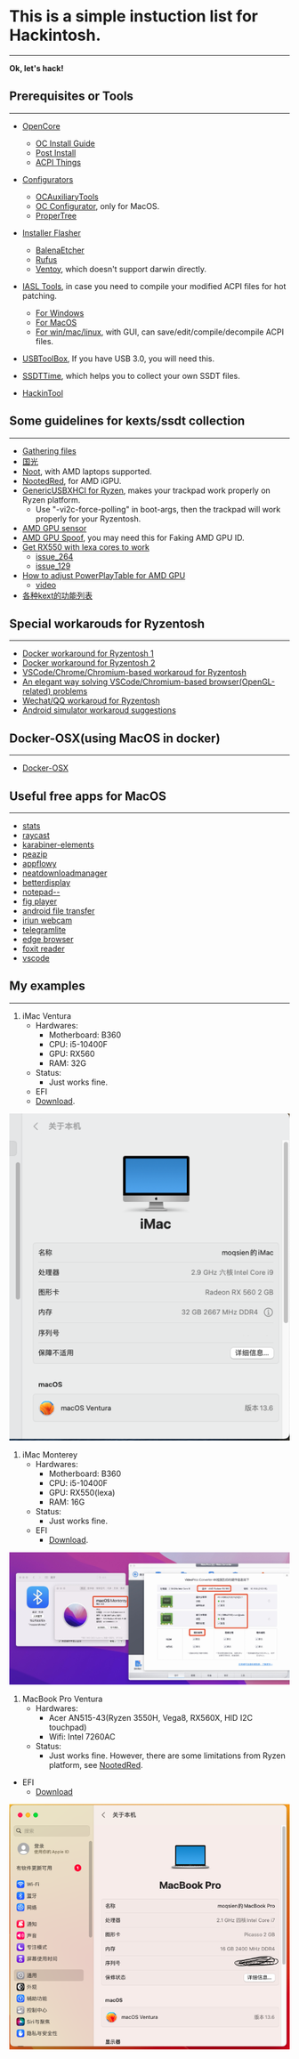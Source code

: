 # This is a simple instuction list for Hackintosh.
----------------

**Ok, let's hack!**

## Prerequisites or Tools
----------------

- [OpenCore](https://github.com/acidanthera/OpenCorePkg)
  - [OC Install Guide](https://dortania.github.io/OpenCore-Install-Guide/)
  - [Post Install](https://dortania.github.io/OpenCore-Post-Install/)
  - [ACPI Things](https://dortania.github.io/Getting-Started-With-ACPI/#a-quick-explainer-on-acpi)

- [Configurators](https://github.com/ic005k/OCAuxiliaryTools)
  - [OCAuxiliaryTools](https://github.com/ic005k/OCAuxiliaryTools)
  - [OC Configurator](https://mackie100projects.altervista.org/download-opencore-configurator/), only for MacOS.
  - [ProperTree](https://github.com/corpnewt/ProperTree)

- [Installer Flasher](https://etcher.balena.io/)
  - [BalenaEtcher](https://etcher.balena.io/)
  - [Rufus](https://github.com/pbatard/rufus)
  - [Ventoy](https://github.com/ventoy/Ventoy), which doesn't support darwin directly.

- [IASL Tools](https://github.com/ic005k/Xiasl), in case you need to compile your modified ACPI files for hot patching.
  - [For Windows](https://www.intel.com/content/www/us/en/developer/topic-technology/open/acpica/download.html)
  - [For MacOS](https://github.com/HelllGuest/acpica-tools-macos)
  - [For win/mac/linux](https://github.com/ic005k/Xiasl), with GUI, can save/edit/compile/decompile ACPI files.

- [USBToolBox](https://github.com/USBToolBox/tool), If you have USB 3.0, you will need this.

- [SSDTTime](https://github.com/corpnewt/SSDTTime), which helps you to collect your own SSDT files.

- [HackinTool](https://github.com/benbaker76/Hackintool)

## Some guidelines for kexts/ssdt collection
-----------------

- [Gathering files](https://dortania.github.io/OpenCore-Install-Guide/ktext.html)
- [国光](https://apple.sqlsec.com/3-%E5%87%86%E5%A4%87%E5%B7%A5%E4%BD%9C/3-3/)
- [Noot](https://chefkissinc.github.io/guide/gathering-files/kexts), with AMD laptops supported.
- [NootedRed](https://chefkissinc.github.io/nred), for AMD iGPU.
- [GenericUSBXHCI for Ryzen](https://github.com/RattletraPM/GUX-RyzenXHCIFix), makes your trackpad work properly on Ryzen platform.
  - Use "-vi2c-force-polling" in boot-args, then the trackpad will work properly for your Ryzentosh.
- [AMD GPU sensor](https://github.com/ChefKissInc/RadeonSensor)
- [AMD GPU Spoof](https://dortania.github.io/Getting-Started-With-ACPI/Universal/spoof.html), you may need this for Faking AMD GPU ID.
- [Get RX550 with lexa cores to work](https://www.youtube.com/watch?v=xb5yKRhOtp0)
  - [issue_264](https://github.com/dortania/bugtracker/issues/264)
  - [issue_129](https://github.com/dortania/bugtracker/issues/129)
- [How to adjust PowerPlayTable for AMD GPU](https://www.reddit.com/r/hackintosh/comments/hg56pv/guide_polaris_rx_560_580_etc_custom_powerplay/)
  - [video](https://www.bilibili.com/video/BV1ZT4y1v7Ac/?spm_id_from=333.337.search-card.all.click&vd_source=1835c845bf533ce47c2b4d33db3419b5)
- [各种kext的功能列表](https://macoshome.com/hackintosh/hcourse/7656.html)

## Special workarouds for Ryzentosh
------------------

- [Docker workaround for Ryzentosh 1](https://gist.github.com/sergeycherepanov/cbe82132b2064cc62b16793b6c61e6c8)
- [Docker workaround for Ryzentosh 2](https://gist.github.com/slykar/e92732be9bf81a71e08068245656d70e)
- [VSCode/Chrome/Chromium-based workaroud for Ryzentosh](https://chefkissinc.github.io/nred#chrome-chromium-based-browsers-and-apps-like-sublime-text-cause-graphical-artefacts-amongst-other-problems)
- [An elegant way solving VSCode/Chromium-based browser(OpenGL-related) problems](https://github.com/ChefKissInc/NootedRed/issues/158)
- [Wechat/QQ workaroud for Ryzentosh](https://pan.xunlei.com/s/VNhkaG568VndHC4GhWdbW0nhA1?pwd=ng2g#)
- [Android simulator workaroud suggestions](https://github.com/allansrc/AMD-OSX-Ryzentosh-B350)

## Docker-OSX(using MacOS in docker)
----------------------

- [Docker-OSX](https://github.com/sickcodes/Docker-OSX)

## Useful free apps for MacOS
----------------------

- [stats](https://github.com/exelban/stats)
- [raycast](https://www.raycast.com/)
- [karabiner-elements](https://karabiner-elements.pqrs.org/)
- [peazip](https://github.com/peazip/PeaZip)
- [appflowy](https://github.com/AppFlowy-IO/AppFlowy)
- [neatdownloadmanager](https://www.neatdownloadmanager.com/index.php/en/)
- [betterdisplay](https://github.com/waydabber/BetterDisplay)
- [notepad--](https://github.com/cxasm/notepad--)
- [fig player](https://apps.apple.com/in/app/fig-player-play-mp4-mkv-mp3/id1612400976?mt=12)
- [android file transfer](https://www.android.com/filetransfer/)
- [iriun webcam](https://iriun.com/)
- [telegramlite](https://apps.apple.com/us/app/telegram-lite/id946399090?mt=12)
- [edge browser](https://www.microsoft.com/en-us/edge/download?form=MA13FJ)
- [foxit reader](https://www.foxit.com/pdf-reader/)
- [vscode](https://code.visualstudio.com/download)

## My examples
----------------------

1. iMac Ventura
    - Hardwares:
      - Motherboard: B360
      - CPU: i5-10400F
      - GPU: RX560
      - RAM: 32G
    - Status:
      - Just works fine.
    - EFI
     - [Download](https://github.com/moqsien/mq_hackintosh/blob/main/EFI_Ventura_RX560_P310S/OC_P310S.zip).

![Hackintosh1](https://github.com/moqsien/mq_hackintosh/blob/main/EFI_Ventura_RX560_P310S/iMac_RX560_32G.png)
1. iMac Monterey
   - Hardwares:
     - Motherboard: B360
     - CPU: i5-10400F
     - GPU: RX550(lexa)
     - RAM: 16G
   - Status:
     - Just works fine.
   - EFI
     - [Download](https://github.com/moqsien/mq_hackintosh/blob/main/EFI_Monterey_RX550_P310S/EFI_RX550.zip).

![Hackintosh2](https://github.com/moqsien/mq_hackintosh/blob/main/EFI_Monterey_RX550_P310S/pics/screen_shot.jpg)
1. MacBook Pro Ventura
   - Hardwares:
     - Acer AN515-43(Ryzen 3550H, Vega8, RX560X, HID I2C touchpad)
     - Wifi: Intel 7260AC
   - Status:
     - Just works fine. However, there are some limitations from Ryzen platform, see [NootedRed](https://chefkissinc.github.io/nred/).
 - EFI
   - [Download](https://github.com/moqsien/mq_hackintosh/blob/main/EFI_Ventura_Ryzen5_AN515-43/OC_AMD_AN515-43.zip)

![Ryzentosh](https://github.com/moqsien/mq_hackintosh/blob/main/EFI_Ventura_Ryzen5_AN515-43/macbook.png)
